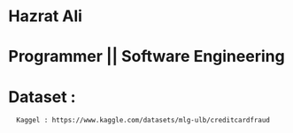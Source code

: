 # Hazrat Ali

# Programmer || Software Engineering

# Dataset : 
      Kaggel : https://www.kaggle.com/datasets/mlg-ulb/creditcardfraud
    